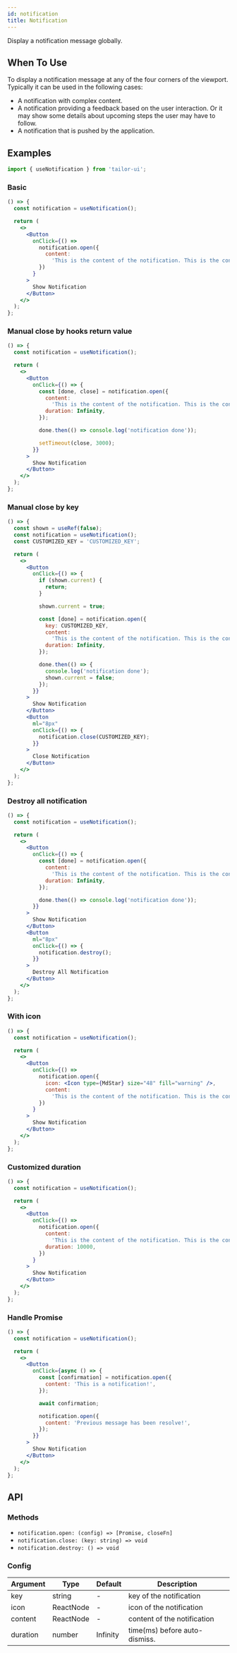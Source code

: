 ```yaml
---
id: notification
title: Notification
---
```


Display a notification message globally.

## When To Use

To display a notification message at any of the four corners of the viewport. Typically it can be used in the following cases:

- A notification with complex content.
- A notification providing a feedback based on the user interaction. Or it may show some details about upcoming steps the user may have to follow.
- A notification that is pushed by the application.

## Examples

```js
import { useNotification } from 'tailor-ui';
```

### Basic

```jsx live
() => {
  const notification = useNotification();

  return (
    <>
      <Button
        onClick={() =>
          notification.open({
            content:
              'This is the content of the notification. This is the content of the notification. This is the content of the notification.',
          })
        }
      >
        Show Notification
      </Button>
    </>
  );
};
```

### Manual close by hooks return value

```jsx live
() => {
  const notification = useNotification();

  return (
    <>
      <Button
        onClick={() => {
          const [done, close] = notification.open({
            content:
              'This is the content of the notification. This is the content of the notification. This is the content of the notification.',
            duration: Infinity,
          });

          done.then(() => console.log('notification done'));

          setTimeout(close, 3000);
        }}
      >
        Show Notification
      </Button>
    </>
  );
};
```

### Manual close by key

```jsx live
() => {
  const shown = useRef(false);
  const notification = useNotification();
  const CUSTOMIZED_KEY = 'CUSTOMIZED_KEY';

  return (
    <>
      <Button
        onClick={() => {
          if (shown.current) {
            return;
          }

          shown.current = true;

          const [done] = notification.open({
            key: CUSTOMIZED_KEY,
            content:
              'This is the content of the notification. This is the content of the notification. This is the content of the notification.',
            duration: Infinity,
          });

          done.then(() => {
            console.log('notification done');
            shown.current = false;
          });
        }}
      >
        Show Notification
      </Button>
      <Button
        ml="8px"
        onClick={() => {
          notification.close(CUSTOMIZED_KEY);
        }}
      >
        Close Notification
      </Button>
    </>
  );
};
```

### Destroy all notification

```jsx live
() => {
  const notification = useNotification();

  return (
    <>
      <Button
        onClick={() => {
          const [done] = notification.open({
            content:
              'This is the content of the notification. This is the content of the notification. This is the content of the notification.',
            duration: Infinity,
          });

          done.then(() => console.log('notification done'));
        }}
      >
        Show Notification
      </Button>
      <Button
        ml="8px"
        onClick={() => {
          notification.destroy();
        }}
      >
        Destroy All Notification
      </Button>
    </>
  );
};
```

### With icon

```jsx live
() => {
  const notification = useNotification();

  return (
    <>
      <Button
        onClick={() =>
          notification.open({
            icon: <Icon type={MdStar} size="48" fill="warning" />,
            content:
              'This is the content of the notification. This is the content of the notification. This is the content of the notification.',
          })
        }
      >
        Show Notification
      </Button>
    </>
  );
};
```

### Customized duration

```jsx live
() => {
  const notification = useNotification();

  return (
    <>
      <Button
        onClick={() =>
          notification.open({
            content:
              'This is the content of the notification. This is the content of the notification. This is the content of the notification.',
            duration: 10000,
          })
        }
      >
        Show Notification
      </Button>
    </>
  );
};
```

### Handle Promise

```jsx live
() => {
  const notification = useNotification();

  return (
    <>
      <Button
        onClick={async () => {
          const [confirmation] = notification.open({
            content: 'This is a notification!',
          });

          await confirmation;

          notification.open({
            content: 'Previous message has been resolve!',
          });
        }}
      >
        Show Notification
      </Button>
    </>
  );
};
```

## API

### Methods

- `notification.open: (config) => [Promise, closeFn]`
- `notification.close: (key: string) => void`
- `notification.destroy: () => void`

### Config

| Argument | Type      | Default  | Description                   |
| -------- | --------- | -------- | ----------------------------- |
| key      | string    | -        | key of the notification       |
| icon     | ReactNode | -        | icon of the notification      |
| content  | ReactNode | -        | content of the notification   |
| duration | number    | Infinity | time(ms) before auto-dismiss. |

